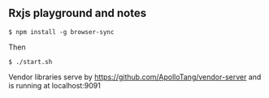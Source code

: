 
## Rxjs playground and notes


```
$ npm install -g browser-sync
```

Then

```
$ ./start.sh
```

Vendor libraries serve by https://github.com/ApolloTang/vendor-server and is running at localhost:9091
